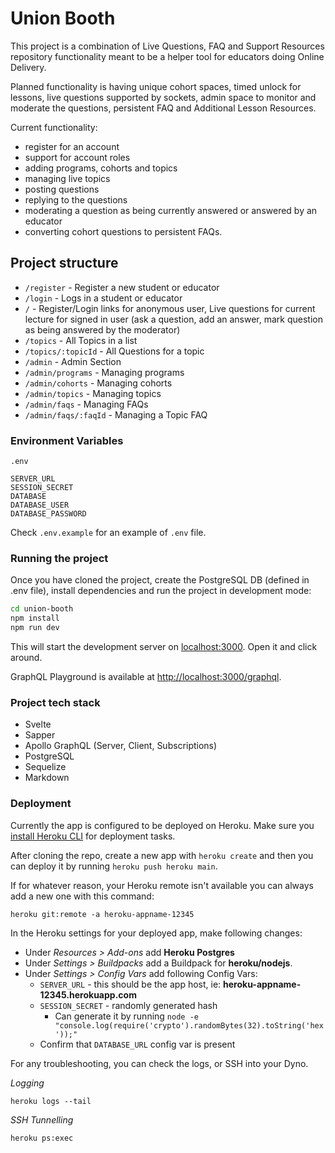 # Union Booth

This project is a combination of Live Questions, FAQ and Support Resources repository functionality meant to be a helper tool for educators doing Online Delivery.

Planned functionality is having unique cohort spaces, timed unlock for lessons, live questions supported by sockets, admin space to monitor and moderate the questions, persistent FAQ and Additional Lesson Resources.

Current functionality:

- register for an account
- support for account roles
- adding programs, cohorts and topics
- managing live topics
- posting questions
- replying to the questions
- moderating a question as being currently answered or answered by an educator
- converting cohort questions to persistent FAQs.

## Project structure

- `/register` - Register a new student or educator
- `/login` - Logs in a student or educator
- `/` - Register/Login links for anonymous user, Live questions for current lecture for signed in user (ask a question, add an answer, mark question as being answered by the moderator)
- `/topics` - All Topics in a list
- `/topics/:topicId` - All Questions for a topic
- `/admin` - Admin Section
- `/admin/programs` - Managing programs
- `/admin/cohorts` - Managing cohorts
- `/admin/topics` - Managing topics
- `/admin/faqs` - Managing FAQs
- `/admin/faqs/:faqId` - Managing a Topic FAQ

### Environment Variables

```
.env

SERVER_URL
SESSION_SECRET
DATABASE
DATABASE_USER
DATABASE_PASSWORD
```

Check `.env.example` for an example of `.env` file.

### Running the project

Once you have cloned the project, create the PostgreSQL DB (defined in .env file), install dependencies and run the project in development mode:

```bash
cd union-booth
npm install
npm run dev
```

This will start the development server on [localhost:3000](http://localhost:3000). Open it and click around.

GraphQL Playground is available at [http://localhost:3000/graphql](http://localhost:3000/graphql).

### Project tech stack

- Svelte
- Sapper
- Apollo GraphQL (Server, Client, Subscriptions)
- PostgreSQL
- Sequelize
- Markdown

### Deployment

Currently the app is configured to be deployed on Heroku. Make sure you [install Heroku CLI](https://devcenter.heroku.com/articles/getting-started-with-nodejs#set-up) for deployment tasks.

After cloning the repo, create a new app with `heroku create` and then you can deploy it by running `heroku push heroku main`.

If for whatever reason, your Heroku remote isn't available you can always add a new one with this command:

```
heroku git:remote -a heroku-appname-12345
```

In the Heroku settings for your deployed app, make following changes:

- Under *Resources > Add-ons* add **Heroku Postgres**
- Under *Settings > Buildpacks* add a Buildpack for **heroku/nodejs**.
- Under *Settings > Config Vars* add following Config Vars:
  - `SERVER_URL` - this should be the app host, ie: **heroku-appname-12345.herokuapp.com**
  - `SESSION_SECRET` - randomly generated hash
    - Can generate it by running `node -e "console.log(require('crypto').randomBytes(32).toString('hex'));"`
  - Confirm that `DATABASE_URL` config var is present

For any troubleshooting, you can check the logs, or SSH into your Dyno.

*Logging*

```
heroku logs --tail
```

*SSH Tunnelling*

```
heroku ps:exec
```